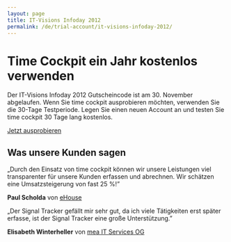 ```yaml
---
layout: page
title: IT-Visions Infoday 2012
permalink: /de/trial-account/it-visions-infoday-2012/
---
```


<h1>Time Cockpit ein Jahr kostenlos verwenden</h1><p>Der IT-Visions Infoday 2012 Gutscheincode ist am 30. November abgelaufen. Wenn Sie time cockpit ausprobieren möchten, verwenden Sie die 30-Tage Testperiode. Legen Sie einen neuen Account an und testen Sie time cockpit 30 Tage lang kostenlos.</p><p class="textaligncenter">
  <a href="{{site.baseurl}}/de/create-trial-account/" class="linkButton">Jetzt ausprobieren</a>
</p><h2>Was unsere Kunden sagen</h2><p class="quote">
  <span class="quote">„</span>Durch den Einsatz von time cockpit können wir unsere Leistungen viel transparenter für unsere Kunden erfassen und abrechnen. Wir schätzen eine Umsatzsteigerung von fast 25 %!<span class="quote">”</span></p><p class="customer">
  <strong>Paul Scholda</strong> von <a href="http://www.ehouse.at/" target="_blank">eHouse</a></p><p class="quote">
  <span class="quote">„</span>Der Signal Tracker gefällt mir sehr gut, da ich viele Tätigkeiten erst später erfasse, ist der Signal Tracker eine große Unterstützung.<span class="quote">”</span></p><p class="customer">
  <strong>Elisabeth Winterheller</strong> von <a href="http://www.mea-it.com/" target="_blank">mea IT Services OG</a></p>